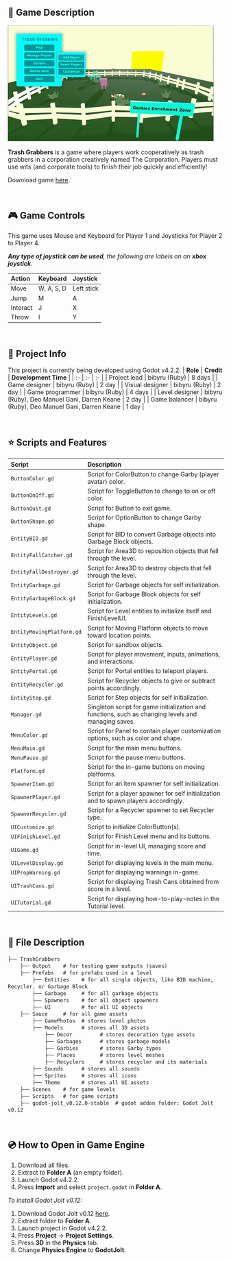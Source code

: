 ## 📔 Game Description
![Gif of Trash Grabbers gameplay](https://github.com/bibyru/bibyru/blob/main/Gifs/TrashGrabbers.gif)

**Trash Grabbers** is a game where players work cooperatively as trash grabbers in a corporation creatively named The Corporation. Players must use wits (and corporate tools) to finish their job quickly and efficiently!

Download game [here](https://github.com/bibyru/Little-Grabbers/releases/).

<br/>

## 🎮 Game Controls
This game uses Mouse and Keyboard for Player 1 and Joysticks for Player 2 to Player 4.

_**Any type of joystick can be used**, the following are labels on an **xbox joystick**._

| **Action** | **Keyboard** | **Joystick** |
| :- | :- | :- |
| Move | W, A, S, D | Left stick |
| Jump | M | A |
| Interact | J | X |
| Throw | I | Y |

<br/>

## 📝 Project Info
This project is currently being developed using Godot v4.2.2.
| **Role** | **Credit** | **Development Time** |
| :- | :- | :- |
| Project lead | bibyru (Ruby) | 8 days |
| Game designer | bibyru (Ruby) | 2 day |
| Visual designer | bibyru (Ruby) | 2 day |
| Game programmer | bibyru (Ruby) | 4 days |
| Level designer | bibyru (Ruby), Deo Manuel Gani, Darren Keane | 2 day |
| Game balancer | bibyru (Ruby), Deo Manuel Gani, Darren Keane | 1 day |

<br/>

## ⭐ Scripts and Features
| **Script** | **Description** |
| :- | :- |
| `ButtonColor.gd` | Script for ColorButton to change Garby (player avatar) color. |
| `ButtonOnOff.gd` | Script for ToggleButton to change to on or off color. |
| `ButtonQuit.gd` | Script for Button to exit game. |
| `ButtonShape.gd` | Script for OptionButton to change Garby shape. |
| `EntityBID.gd` | Script for BID to convert Garbage objects into Garbage Block objects. |
| `EntityFallCatcher.gd` | Script for Area3D to reposition objects that fell through the level. |
| `EntityFallDestroyer.gd` | Script for Area3D to destroy objects that fell through the level. |
| `EntityGarbage.gd` | Script for Garbage objects for self initialization. |
| `EntityGarbageBlock.gd` | Script for Garbage Block objects for self initialization. |
| `EntityLevels.gd` | Script for Level entities to initialize itself and FinishLevelUI. |
| `EntityMovingPlatform.gd` | Script for Moving Platform objects to move toward location points. |
| `EntityObject.gd` | Script for sandbox objects. |
| `EntityPlayer.gd` | Script for player movement, inputs, animations, and interactions. |
| `EntityPortal.gd` | Script for Portal entities to teleport players. |
| `EntityRecycler.gd` | Script for Recycler objects to give or subtract points accordingly. |
| `EntityStep.gd` | Script for Step objects for self initialization. |
| `Manager.gd` | Singleton script for game initialization and functions, such as changing levels and managing saves. |
| `MenuColor.gd` | Script for Panel to contain player customization options, such as color and shape. |
| `MenuMain.gd` | Script for the main menu buttons. |
| `MenuPause.gd` | Script for the pause menu buttons. |
| `Platform.gd` | Script for the in-game buttons on moving platforms. |
| `SpawnerItem.gd` | Script for an item spawner for self initialization. |
| `SpawnerPlayer.gd` | Script for a player spawner for self initialization and to spawn players accordingly. |
| `SpawnerRecycler.gd` | Script for a Recycler spawner to set Recycler type. |
| `UICustomize.gd` | Script to initialize ColorButton(s). |
| `UIFinishLevel.gd` | Script for Finish Level menu and its buttons. |
| `UIGame.gd` | Script for in-level UI, managing score and time. |
| `UILevelDisplay.gd` | Script for displaying levels in the main menu. |
| `UIPropWarning.gd` | Script for displaying warnings in-game. |
| `UITrashCans.gd` | Script for displaying Trash Cans obtained from score in a level. |
| `UITutorial.gd` | Script for displaying how-to-play-notes in the Tutorial level. |

<br/>

## 📁 File Description
```
├── TrashGrabbers
    ├── Output    # for testing game outputs (saves)
    ├── Prefabs   # for prefabs used in a level
        ├── Entities    # for all single objects, like BID machine, Recycler, or Garbage Block
        ├── Garbage     # for all garbage objects
        ├── Spawners    # for all object spawners
        ├── UI          # for all UI objects
    ├── Sauce     # for all game assets
        ├── GamePhotos  # stores level photos
        ├── Models      # stores all 3D assets
            ├── Decor         # stores decoration type assets
            ├── Garbages      # stores garbage models
            ├── Garbies       # stores Garby types
            ├── Places        # stores level meshes
            ├── Recyclers     # stores recycler and its materials
        ├── Sounds      # stores all sounds
        ├── Sprites     # stores all icons
        ├── Theme       # stores all UI assets
    ├── Scenes    # for game levels
    ├── Scripts   # for game scripts
    ├── godot-jolt_v0.12.0-stable  # godot addon folder: Godot Jolt v0.12
```

<br/>

## 💿 How to Open in Game Engine
1. Download all files.
2. Extract to **Folder A** (an empty folder).
3. Launch Godot v4.2.2.
4. Press **Import** and select `project.godot` in **Folder A**.

_To install Godot Jolt v0.12:_
1. Download Godot Jolt v0.12 [here](https://github.com/godot-jolt/godot-jolt/releases/tag/v0.12.0-stable).
2. Extract folder to **Folder A**.
3. Launch project in Godot v4.2.2.
4. Press **Project** -> **Project Settings**.
5. Press **3D** in the **Physics** tab.
6. Change **Physics Engine** to **GodotJolt**.
